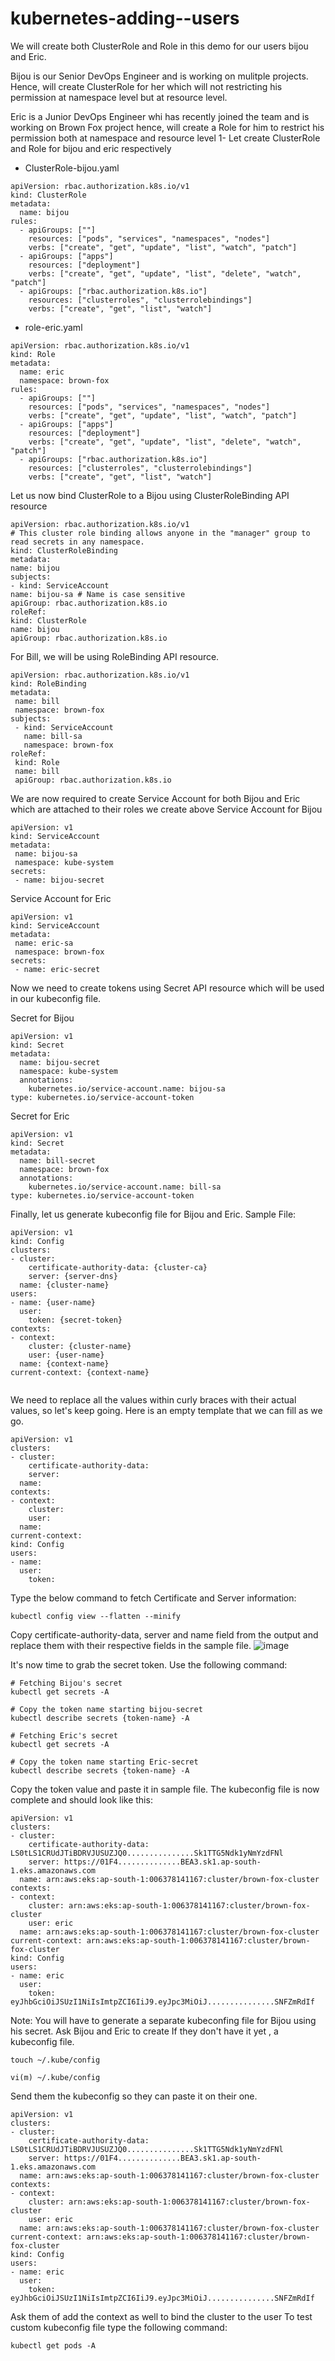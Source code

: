 # kubernetes-adding--users
We will create both ClusterRole and Role in this demo for our users bijou and Eric.

Bijou is our Senior DevOps Engineer and is working on mulitple projects. Hence, will create ClusterRole for her which will not restricting his permission at namespace level but at resource level.

Eric is a Junior DevOps Engineer whi has recently joined the team and is working on Brown Fox project hence, will create a Role for him to restrict his permission both at namespace and resource level
1- Let create ClusterRole and Role for bijou and eric respectively
- ClusterRole-bijou.yaml
```
apiVersion: rbac.authorization.k8s.io/v1
kind: ClusterRole
metadata:
  name: bijou
rules:
  - apiGroups: [""]
    resources: ["pods", "services", "namespaces", "nodes"]
    verbs: ["create", "get", "update", "list", "watch", "patch"]
  - apiGroups: ["apps"]
    resources: ["deployment"]
    verbs: ["create", "get", "update", "list", "delete", "watch", "patch"]
  - apiGroups: ["rbac.authorization.k8s.io"]
    resources: ["clusterroles", "clusterrolebindings"]
    verbs: ["create", "get", "list", "watch"]
  ```


- role-eric.yaml
```
apiVersion: rbac.authorization.k8s.io/v1
kind: Role
metadata:
  name: eric
  namespace: brown-fox
rules:
  - apiGroups: [""]
    resources: ["pods", "services", "namespaces", "nodes"]
    verbs: ["create", "get", "update", "list", "watch", "patch"]
  - apiGroups: ["apps"]
    resources: ["deployment"]
    verbs: ["create", "get", "update", "list", "delete", "watch", "patch"]
  - apiGroups: ["rbac.authorization.k8s.io"]
    resources: ["clusterroles", "clusterrolebindings"]
    verbs: ["create", "get", "list", "watch"]
  ```
  Let us now bind ClusterRole to a Bijou using ClusterRoleBinding API resource
  ```
apiVersion: rbac.authorization.k8s.io/v1
# This cluster role binding allows anyone in the "manager" group to read secrets in any namespace.
kind: ClusterRoleBinding
metadata:
  name: bijou
subjects:
- kind: ServiceAccount
  name: bijou-sa # Name is case sensitive
  apiGroup: rbac.authorization.k8s.io
roleRef:
  kind: ClusterRole
  name: bijou
  apiGroup: rbac.authorization.k8s.io
 ```
 For Bill, we will be using RoleBinding API resource.
 ```
 apiVersion: rbac.authorization.k8s.io/v1
kind: RoleBinding
metadata:
  name: bill
  namespace: brown-fox
subjects:
  - kind: ServiceAccount
    name: bill-sa
    namespace: brown-fox
roleRef:
  kind: Role
  name: bill
  apiGroup: rbac.authorization.k8s.io
 ```
 We are now required to create Service Account for both Bijou and Eric which are attached to their roles we create above
 Service Account for Bijou
 ```
 apiVersion: v1
kind: ServiceAccount
metadata:
  name: bijou-sa
  namespace: kube-system
secrets:
  - name: bijou-secret
 ```
 Service Account for Eric
 ```
 apiVersion: v1
kind: ServiceAccount
metadata:
  name: eric-sa
  namespace: brown-fox
secrets:
  - name: eric-secret
 ```
Now we need to create tokens using Secret API resource which will be used in our kubeconfig file.

Secret for Bijou
```
apiVersion: v1
kind: Secret
metadata:
  name: bijou-secret
  namespace: kube-system
  annotations:
    kubernetes.io/service-account.name: bijou-sa
type: kubernetes.io/service-account-token
```
Secret for Eric
```
apiVersion: v1
kind: Secret
metadata:
  name: bill-secret
  namespace: brown-fox
  annotations:
    kubernetes.io/service-account.name: bill-sa
type: kubernetes.io/service-account-token
```
Finally, let us generate kubeconfig file for Bijou and Eric.
Sample File:
```
apiVersion: v1
kind: Config
clusters:
- cluster:
    certificate-authority-data: {cluster-ca}
    server: {server-dns}
  name: {cluster-name}
users:
- name: {user-name}
  user:
    token: {secret-token}
contexts:
- context:
    cluster: {cluster-name}
    user: {user-name}
  name: {context-name}
current-context: {context-name}


```
We need to replace all the values within curly braces with their actual values, so let's keep going.
Here is an empty template that we can fill as we go.
```
apiVersion: v1
clusters:
- cluster:
    certificate-authority-data: 
    server: 
  name: 
contexts:
- context:
    cluster: 
    user:
  name: 
current-context: 
kind: Config
users:
- name: 
  user:
    token: 
```

Type the below command to fetch Certificate and Server information:
```
kubectl config view --flatten --minify

```
Copy certificate-authority-data, server and name field from the output and replace them with their respective fields in the sample file.
![image](https://user-images.githubusercontent.com/107158398/182351373-0abf6ddd-7dd9-4c18-972b-c5a7bca8b3b0.png)

It's now time to grab the secret token. Use the following command:
```
# Fetching Bijou's secret
kubectl get secrets -A

# Copy the token name starting bijou-secret
kubectl describe secrets {token-name} -A

# Fetching Eric's secret
kubectl get secrets -A

# Copy the token name starting Eric-secret
kubectl describe secrets {token-name} -A
```
Copy the token value and paste it in sample file. The kubeconfig file is now complete and should look like this:
```
apiVersion: v1
clusters:
- cluster:
    certificate-authority-data: LS0tLS1CRUdJTiBDRVJUSUZJQ0...............Sk1TTG5Ndk1yNmYzdFNl
    server: https://01F4..............BEA3.sk1.ap-south-1.eks.amazonaws.com
  name: arn:aws:eks:ap-south-1:006378141167:cluster/brown-fox-cluster
contexts:
- context:
    cluster: arn:aws:eks:ap-south-1:006378141167:cluster/brown-fox-cluster
    user: eric
  name: arn:aws:eks:ap-south-1:006378141167:cluster/brown-fox-cluster
current-context: arn:aws:eks:ap-south-1:006378141167:cluster/brown-fox-cluster
kind: Config
users:
- name: eric
  user:
    token: eyJhbGciOiJSUzI1NiIsImtpZCI6IiJ9.eyJpc3MiOiJ...............SNFZmRdIf

```
Note: You will have to generate a separate kubeconfing file for Bijou using his secret.
Ask Bijou and Eric to create If they don't have it yet , a kubeconfig file.
```
touch ~/.kube/config
```
```
vi(m) ~/.kube/config 
```
Send them the kubeconfig so they can paste it on their one.

```
apiVersion: v1
clusters:
- cluster:
    certificate-authority-data: LS0tLS1CRUdJTiBDRVJUSUZJQ0...............Sk1TTG5Ndk1yNmYzdFNl
    server: https://01F4..............BEA3.sk1.ap-south-1.eks.amazonaws.com
  name: arn:aws:eks:ap-south-1:006378141167:cluster/brown-fox-cluster
contexts:
- context:
    cluster: arn:aws:eks:ap-south-1:006378141167:cluster/brown-fox-cluster
    user: eric
  name: arn:aws:eks:ap-south-1:006378141167:cluster/brown-fox-cluster
current-context: arn:aws:eks:ap-south-1:006378141167:cluster/brown-fox-cluster
kind: Config
users:
- name: eric
  user:
    token: eyJhbGciOiJSUzI1NiIsImtpZCI6IiJ9.eyJpc3MiOiJ...............SNFZmRdIf
```
Ask them of add the context as well to bind the cluster to the user
To test custom kubeconfig file type the following command:
```
kubectl get pods -A
```
